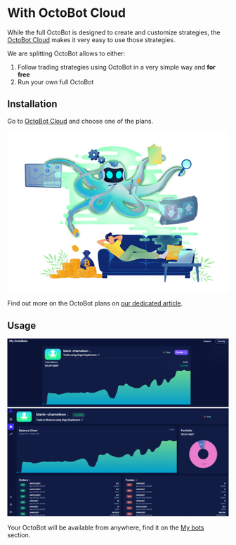 With OctoBot Cloud
==================


While the full OctoBot is designed to create and customize strategies, the [OctoBot Cloud](https://www.octobot.cloud/?utm_source=octobot.info&utm_medium=dk&utm_campaign=install_with_octobot_cloud&utm_content=intro) makes it very easy to use those strategies.

We are splitting OctoBot allows to either:
1. Follow trading strategies using OctoBot in a very simple way and **for free**
2. Run your own full OctoBot


Installation
------------

Go to [OctoBot Cloud](https://www.octobot.cloud/?utm_source=octobot.info&utm_medium=dk&utm_campaign=install_with_octobot_cloud&utm_content=installation) and choose one of the plans.


[![](https://raw.githubusercontent.com/Drakkar-Software/OctoBot/assets/illustration.png)](https://www.octobot.cloud/?utm_source=octobot.info&utm_medium=dk&utm_campaign=install_with_octobot_cloud&utm_content=installation)

Find out more on the OctoBot plans on [our dedicated article](https://blog.octobot.online/introducing-the-new-octobot-cloud).

Usage
-----

[![cloud-octobot](https://raw.githubusercontent.com/Drakkar-Software/OctoBot/assets/cloud/cloud-octobot.png)](https://raw.githubusercontent.com/Drakkar-Software/OctoBot/assets/cloud/cloud-octobot.png)
[![cloud-octobot-details](https://raw.githubusercontent.com/Drakkar-Software/OctoBot/assets/cloud/cloud-octobot-details.png)](https://raw.githubusercontent.com/Drakkar-Software/OctoBot/assets/cloud/cloud-octobot-details.png)

Your OctoBot will be available from anywhere, find it on the [My bots](https://app.octobot.cloud/bots) section.

